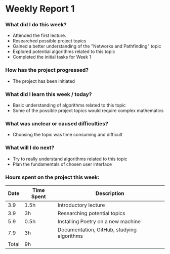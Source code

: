 # Weekly Report 1

### What did I do this week?
- Attended the first lecture.
- Researched possible project topics
- Gained a better understanding of the "Networks and Pathfinding" topic
- Explored potential algorithms related to this topic
- Completed the initial tasks for Week 1

### How has the project progressed?
- The project has been initiated

### What did I learn this week / today?
- Basic understanding of algorithms related to this topic
- Some of the possible project topics would require complex mathematics

### What was unclear or caused difficulties?
- Choosing the topic was time consuming and difficult

### What will I do next?
- Try to really understand algorithms related to this topic
- Plan the fundamentals of chosen user interface

### Hours spent on the project this week:

| Date  | Time Spent | Description                                     |
| ----- | ---------- | ------------------------------------------------|
| 3.9   | 1.5h       | Introductory lecture                            |
| 3.9   | 3h         | Researching potential topics                    |
| 5.9   | 0.5h       | Installing Poetry on a new machine              |
| 7.9   | 3h         | Documentation, GitHub, studying algorithms      |
| Total | 9h         |                                                 |